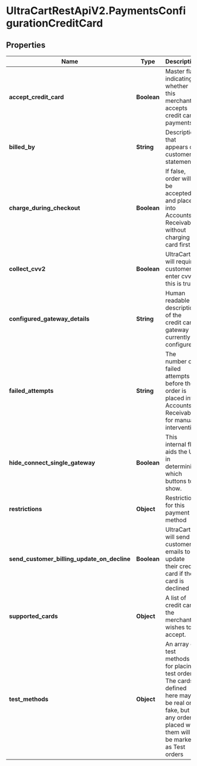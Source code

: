 # UltraCartRestApiV2.PaymentsConfigurationCreditCard

## Properties
Name | Type | Description | Notes
------------ | ------------- | ------------- | -------------
**accept_credit_card** | **Boolean** | Master flag indicating whether this merchant accepts credit card payments | [optional] 
**billed_by** | **String** | Description that appears on customer statements | [optional] 
**charge_during_checkout** | **Boolean** | If false, order will be accepted and placed into Accounts Receivable without charging card first | [optional] 
**collect_cvv2** | **Boolean** | UltraCart will require customer to enter cvv if this is true | [optional] 
**configured_gateway_details** | **String** | Human readable description of the credit card gateway currently configured | [optional] 
**failed_attempts** | **String** | The number of failed attempts before the order is placed into Accounts Receivable for manual intervention | [optional] 
**hide_connect_single_gateway** | **Boolean** | This internal flag aids the UI in determining which buttons to show. | [optional] 
**restrictions** | **Object** | Restrictions for this payment method | [optional] 
**send_customer_billing_update_on_decline** | **Boolean** | UltraCart will send customers emails to update their credit card if the card is declined | [optional] 
**supported_cards** | **Object** | A list of credit cards the merchant wishes to accept. | [optional] 
**test_methods** | **Object** | An array of test methods for placing test orders.  The cards defined here may be real or fake, but any order placed with them will be marked as Test orders | [optional] 


